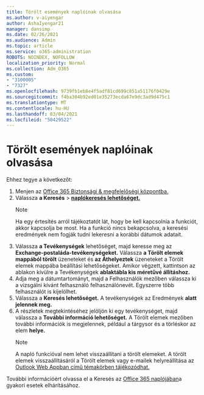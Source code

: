 ```yaml
---
title: Törölt események naplóinak olvasása
ms.author: v-aiyengar
author: AshaIyengar21
manager: dansimp
ms.date: 02/26/2021
ms.audience: Admin
ms.topic: article
ms.service: o365-administration
ROBOTS: NOINDEX, NOFOLLOW
localization_priority: Normal
ms.collection: Adm_O365
ms.custom:
- "3100005"
- "7327"
ms.openlocfilehash: 9739fb1eb8e4f5adf81cd699c851a51176f0429e
ms.sourcegitcommit: f4ba304b92ed01e35273ecda67e9dc3ad9d475c1
ms.translationtype: MT
ms.contentlocale: hu-HU
ms.lasthandoff: 03/04/2021
ms.locfileid: "50429522"
---
```

# <a name="read-the-audit-logs-for-deleted-events"></a>Törölt események naplóinak olvasása

Ehhez tegye a következőt:

1. Menjen az [Office 365 Biztonsági & megfelelőségi központba.](https://go.microsoft.com/fwlink/p/?linkid=2077143)
1. Válassza **a Keresés**  >  [**naplókeresés lehetőséget.**](https://go.microsoft.com/fwlink/?linkid=2103759)
    > [!NOTE]
    > Ha egy értesítés arról tájékoztatót lát, hogy be kell kapcsolnia a funkciót, akkor kapcsolja be most. Ha a funkció nincs bekapcsolva, a keresési eredmények nem fogják tudni lekeresni a korábbi dátumok adatait.
1. Válassza **a Tevékenységek** lehetőséget, majd keresse meg az **Exchange-postaláda-tevékenységeket.** Válassza **a Törölt elemek mappából törölt** üzeneteket és **az Áthelyeztek** üzeneteket a Törölt elemek mappába beállítási lehetőségeket. Amikor végzett, kattintson az ablakon kívülre a Tevékenységek **ablaktábla kis méretűvé állításhoz.**
1. Adja meg a dátumtartományt, majd a Felhasználók mezőben válassza ki a vizsgálni kívánt felhasználó felhasználónevét.  Egyszerre több felhasználót is kijelölhet.
1. Válassza a **Keresés lehetőséget.** A tevékenységek az Eredmények **alatt jelennek meg.**
1. A részletek megtekintéséhez jelöljön ki egy tevékenységet, majd válassza a **További információ lehetőséget.** A Törölt elemek mezőben további információk is megjelennek, például a tárgysor és a törléskor az elem **helye.**
    > [!NOTE]
    > A napló funkcióval nem lehet visszaállítani a törölt elemeket. A törölt elemek visszaállításáról a Törölt elemek vagy e-mailek helyreállítása az [Outlook Web Appban című témakörben tájékozódhat.](https://go.microsoft.com/fwlink/?linkid=2103759)

További információért olvassa el a Keresés az [Office 365 naplójában](https://go.microsoft.com/fwlink/?linkid=2103944)a gyakori esetek elhárításához.
